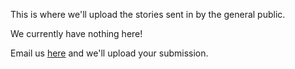 This is where we'll upload the stories sent in by the general public.

We currently have nothing here!

Email us [here](mailto:michiganroadrepair@gmail.com) and we'll upload your submission.